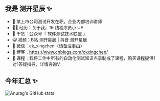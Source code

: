 ## 我是 测开星辰 ✨

- 💼 某上市公司测试开发在职，企业内部培训讲师
- 👨‍💻 经历：关于我，19 线程序员小 UP
- 🌱 干货：公众号『 软件测试技术联盟 』
- 😺 视频：B站 测开星辰 | 抖音 测开星辰
- 💬 微信：ck_xingchen（请备注事由）
- 📝 博客：https://www.cnblogs.com/ckxingchen/
- 🍵 课程：我将工作中所有的自动化测试知识点录制成了课程，购买课程提供1对1答疑指导，详情咨询V

## 今年汇总 ✨

![Anurag's GitHub stats](https://github-readme-stats.vercel.app/api?username=ckxingchen&show_icons=true&theme=radical)
